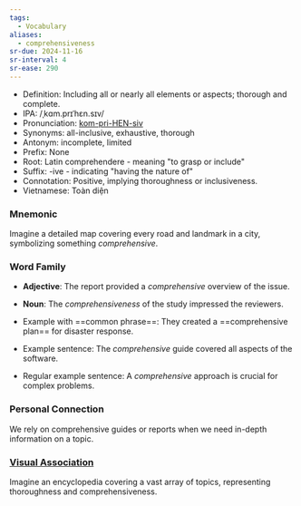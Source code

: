 ```yaml
---
tags:
  - Vocabulary
aliases:
  - comprehensiveness
sr-due: 2024-11-16
sr-interval: 4
sr-ease: 290
---
```


- Definition: Including all or nearly all elements or aspects; thorough and complete.
- IPA: /ˌkɑm.prɪˈhɛn.sɪv/
- Pronunciation: [kom-pri-HEN-siv](https://www.google.com/search?q=how+to+pronounce+comprehensive)
- Synonyms: all-inclusive, exhaustive, thorough
- Antonym: incomplete, limited
- Prefix: None
- Root: Latin comprehendere - meaning "to grasp or include"
- Suffix: -ive - indicating "having the nature of"
- Connotation: Positive, implying thoroughness or inclusiveness.
- Vietnamese: Toàn diện

### Mnemonic

Imagine a detailed map covering every road and landmark in a city, symbolizing something *comprehensive*.

### Word Family

- **Adjective**: The report provided a *comprehensive* overview of the issue.
- **Noun**: The *comprehensiveness* of the study impressed the reviewers.
  
- Example with ==common phrase==: They created a ==comprehensive plan== for disaster response.
- Example sentence: The *comprehensive* guide covered all aspects of the software.
- Regular example sentence: A *comprehensive* approach is crucial for complex problems.

### Personal Connection

We rely on comprehensive guides or reports when we need in-depth information on a topic.

### [Visual Association](https://www.google.com/search?tbm=isch&q=comprehensive)

Imagine an encyclopedia covering a vast array of topics, representing thoroughness and comprehensiveness.
